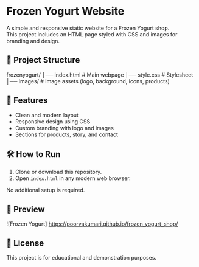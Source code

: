 # Frozen Yogurt Website

A simple and responsive static website for a Frozen Yogurt shop.  
This project includes an HTML page styled with CSS and images for branding and design.


## 📂 Project Structure
frozenyogurt/
│── index.html # Main webpage
│── style.css # Stylesheet
│── images/ # Image assets (logo, background, icons, products)


## 🚀 Features
- Clean and modern layout  
- Responsive design using CSS  
- Custom branding with logo and images  
- Sections for products, story, and contact  

## 🛠️ How to Run
1. Clone or download this repository.  
2. Open `index.html` in any modern web browser.  

No additional setup is required.

## 📸 Preview
![Frozen Yogurt] https://poorvakumari.github.io/frozen_yogurt_shop/
 

## 📜 License
This project is for educational and demonstration purposes.  
